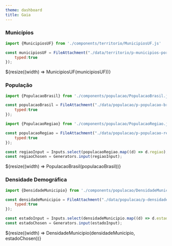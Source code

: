 ```yaml
---
theme: dashboard
title: Gaia
---
```


### Municípios

```js
import {MunicipiosUF} from './components/territorio/MunicipiosUF.js'

const municipiosUF = FileAttachment("./data/territorio/p-municipios-por-estado.csv").csv({
    typed:true
});
```

<div class="grid grid-cols-2">
  <div class="card">
    ${resize((width) => MunicipiosUF(municipiosUF))}
  </div>
</div>

### População

```js
import {PopulacaoBrasil} from './components/populacao/PopulacaoBrasil.js'

const populacaoBrasil = FileAttachment("./data/populacao/p-populacao-brasil.csv").csv({
    typed:true
});
```



```js
import {PopulacaoRegiao} from './components/populacao/PopulacaoRegiao.js'

const populacaoRegiao = FileAttachment("./data/populacao/p-populacao-regiao.csv").csv({
    typed:true
});
```

```js
const regiaoInput = Inputs.select(populacaoRegiao.map((d) => d.regiao), {unique: true, sort: true, label: null, width:120});
const regiaoChosen = Generators.input(regiaoInput);
```

<div class="grid grid-cols-2">
  <div class="card">
    ${resize((width) => PopulacaoBrasil(populacaoBrasil))}
  </div>
</div>

### Densidade Demográfica

```js
import {DensidadeMunicipio} from './components/populacao/DensidadeMunicipio.js'

const densidadeMunicipio = FileAttachment("./data/populacao/p-densidade-municipio.csv").csv({
    typed:true
});
```

```js
const estadoInput = Inputs.select(densidadeMunicipio.map((d) => d.estado), {unique: true, sort: true, label: null, width:120});
const estadoChosen = Generators.input(estadoInput);
```

<div class="grid grid-cols-2">
  <div class="card">
    ${resize((width) => DensidadeMunicipio(densidadeMunicipio, estadoChosen))}
  </div>
</div>